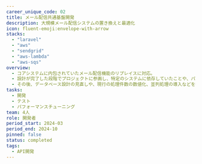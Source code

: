 ```yaml
---
career_unique_code: 02
title: メール配信共通基盤開発
description: 大規模メール配信システムの置き換えと最適化
icon: fluent-emoji:envelope-with-arrow
stacks:
  - "laravel"
  - "aws"
  - "sendgrid"
  - "aws-lambda"
  - "aws-sqs"
overview: 
  - コアシステムに内包されていたメール配信機能のリプレイスに対応。
  - 設計が完了した段階でプロジェクトに参画し、特定のシステムに依存していたことや、パフォーマンス面への考慮、拡張性が不足している点を指摘。
  - その後、データベース設計の見直しや、現行の処理件数の数値化、並列処理の導入などを提案し、パフォーマンスの最適化に向けた改善を行っています。
tasks:
  - 開発
  - テスト
  - パフォーマンスチューニング
team: 4人
role: 開発者
period_start: 2024-03
period_end: 2024-10
pinned: false
status: completed
tags:
  - API開発
---
```

